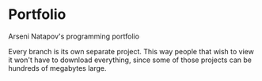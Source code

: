 # Portfolio
Arseni Natapov's programming portfolio

Every branch is its own separate project. This way people that wish to view it won't have to download everything, 
since some of those projects can be hundreds of megabytes large.
